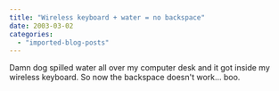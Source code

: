 ```yaml
---
title: "Wireless keyboard + water = no backspace"
date: 2003-03-02
categories: 
  - "imported-blog-posts"
---
```


Damn dog spilled water all over my computer desk and it got inside my wireless keyboard. So now the backspace doesn't work… boo.

